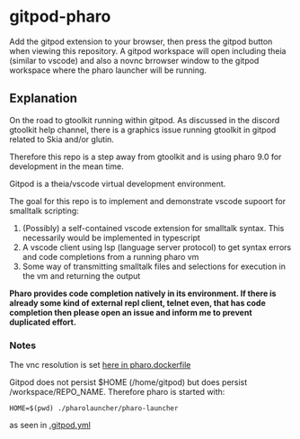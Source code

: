 # gitpod-pharo

Add the gitpod extension to your browser, then press the gitpod button when viewing this repository.
A gitpod workspace will open including theia (similar to vscode) and also a novnc brrowser window to
the gitpod workspace where the pharo launcher will be running.

## Explanation

On the road to gtoolkit running within gitpod. As discussed in the discord gtoolkit help channel, there
is a graphics issue running gtoolkit in gitpod related to Skia and/or glutin.

Therefore this repo is a step away from gtoolkit and is using pharo 9.0 for development in the mean time.

Gitpod is a theia/vscode virtual development environment.

The goal for this repo is to implement and demonstrate vscode supoort for smalltalk scripting:

1. (Possibly) a self-contained vscode extension for smalltalk syntax. This necessarily would be implemented in typescript
2. A vscode client using lsp (language server protocol) to get syntax errors and code completions from a running pharo vm
3. Some way of transmitting smalltalk files and selections for execution in the vm and returning the output

**Pharo provides code completion natively in its environment. If there is already some kind of external repl client,
telnet even, that has code completion then please open an issue and inform me to prevent duplicated effort.**

### Notes

The vnc resolution is set [here in pharo.dockerfile](https://github.com/markfirmware/gitpod-pharo/blob/62dd29866da8dd4c05597eaf3c4120772b781aae/pharo.dockerfile#L4)

Gitpod does not persist $HOME (/home/gitpod) but does persist /workspace/REPO_NAME.
Therefore pharo is started with:

    HOME=$(pwd) ./pharolauncher/pharo-launcher

as seen in [.gitpod.yml](https://github.com/markfirmware/gitpod-pharo/blob/62dd29866da8dd4c05597eaf3c4120772b781aae/.gitpod.yml#L13)